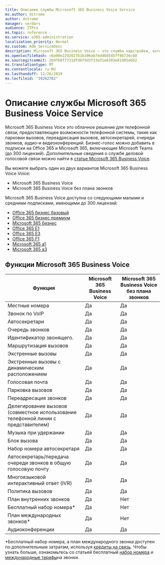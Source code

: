 ```yaml
---
title: Описание службы Microsoft 365 Business Voice Service
ms.author: dstrome
author: dstrome
manager: serdars
audience: ITPro
ms.topic: reference
ms.service: o365-administration
localization_priority: Normal
ms.custom: Adm_ServiceDesc
description: Microsoft 365 Business Voice — это служба надстройки, которая позволяет использовать Microsoft Teams для звонков по телефону. Это сочетает телефонную систему, план для местных звонков, SMS и голосовые конференции.
ms.openlocfilehash: c6a00e2292027b1ba96ab7edd6d545ff9b736c60
ms.sourcegitcommit: 2b9f68f7731dfd6f9d3f33e31e6303e81985ebb2
ms.translationtype: MT
ms.contentlocale: ru-RU
ms.lasthandoff: 11/26/2019
ms.locfileid: "39262782"
---
```

# <a name="microsoft-365-business-voice-service-description"></a>Описание службы Microsoft 365 Business Voice Service

Microsoft 365 Business Voice это облачное решение для телефонной связи, предоставляющее возможности телефонной системы, такие как парковки вызовов, переадресация вызовов, автосекретарей, очереди звонков, аудио-и видеоконференций. Бизнес-голос можно добавить в подписки на Office 365 и Microsoft 365, включающие Microsoft Teams (до 300 лицензий). Дополнительные сведения о службе деловой голосовой связи можно найти в [статье Microsoft 365 Business Voice](https://docs.microsoft.com/MicrosoftTeams/business-voice/whats-business-voice).

Вы можете выбрать один из двух вариантов Microsoft 365 Business Voice Voice:

- Microsoft 365 Business Voice
- Microsoft 365 Business Voice без плана звонков

Microsoft 365 Business Voice доступна со следующими малыми и средними подписками, имеющими до 300 лицензий:

- [Office 365 бизнес базовый](office-365-platform-service-description/office-365-platform-service-description.md)
- [Office 365 бизнес премиум](office-365-platform-service-description/office-365-platform-service-description.md)
- [Microsoft 365 бизнес](microsoft-365-business-service-description.md)
- [Office 365 E1](https://www.microsoft.com/en-us/microsoft-365/business/office-365-enterprise-e1-business-software?activetab=pivot%3aoverviewtab)
- [Office 365 E3](https://www.microsoft.com/en-us/microsoft-365/business/office-365-enterprise-e3-business-software?activetab=pivot%3aoverviewtab)
- [Office 365 F1](https://www.microsoft.com/en-us/microsoft-365/business/office-365-f1?activetab=pivot%3aoverviewtab)
- [Microsoft 365 a1](https://www.microsoft.com/en-us/microsoft-365/academic/compare-office-365-education-plans?activetab=tab:primaryr1)
- [Microsoft 365 a3](https://www.microsoft.com/en-us/microsoft-365/academic/compare-office-365-education-plans?activetab=tab:primaryr1)

## <a name="microsoft-365-business-voice-features"></a>Функции Microsoft 365 Business Voice

| **Функция**                                            | **Microsoft 365 Business Voice** | **Microsoft 365 Business Voice без плана звонков** |
|--------------------------------------------------------|----------------------------------|-------------------------------------------------------|
| Местные номера                                          | Да                              | Да                                                   |
| Звонок по VoIP                                           | Да                              | Да                                                   |
| Автосекретари                                        | Да                              | Да                                                   |
| Очередь звонков                                             | Да                              | Да                                                   |
| Идентификатор звонящего.                                              | Да                              | Да                                                   |
| Маршрутизация вызовов                                           | Да                              | Да                                                   |
| Экстренные вызовы                                      | Да                              | Да                                                   |
| Экстренные вызовы с динамическим расположением                | Да                              | Да                                                   |
| Голосовая почта                                             | Да                              | Да                                                   |
| Парковка вызовов                                              | Да                              | Да                                                   |
| Переадресация звонков                                        | Да                              | Да                                                   |
| Делегирование вызовов (совместное использование телефонной линии с представителем)   | Да                              | Да                                                   |
| Музыка при удержании                                          | Да                              | Да                                                   |
| Блок вызова                                             | Да                              | Да                                                   |
| Набор номера автосекретаря                       | Да                              | Да                                                   |
| Автосекретарь/передача очереди звонков в общую голосовую почту | Да                              | Да                                                   |
| Многоязыковой интерактивный ответ (IVR)          | Да                              | Да                                                   |
| Политика вызовов                                         | Да                              | Да                                                   |
| План внутренних звонков                                  | Да                              | Нет                                                    |
| Бесплатный набор номера\*                                    | Да                              | Нет                                                    |
| План международных звонков\*                           | Да                              | Нет                                                    |
| Аудиоконференции                                     | Да                              | Да                                                   |
 
\*Бесплатный набор номера, а план международного звонка доступен по дополнительным затратам, используя [кредиты на связь](https://docs.microsoft.com/microsoftteams/what-are-communications-credits). Чтобы узнать больше, ознакомьтесь со статьей бесплатный [набор номера](https://docs.microsoft.com/microsoftteams/toll-free-dialing-limitations-and-restrictions) и [международные тарифы](https://products.office.com/microsoft-teams/online-meeting-solutions#Rates)на звонки.
